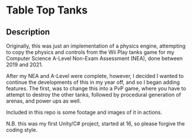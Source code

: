 # Table Top Tanks
## Description
Originally, this was just an implementation of a physics engine, attempting to copy the physics and controls from the Wii Play tanks game for my Computer Science A-Level Non-Exam Assessment (NEA), done between 2019 and 2021.

After my NEA and A-Level were complete, however, I decided I wanted to continue the developments of this in my year off, and so I began adding features. The first, was to change this into a PvP game, where you have to attempt to destroy the other tanks, followed by procedural generation of arenas, and power ups as well.

Included in this repo is some footage and images of it in actions.

N.B. this was my first Unity/C# project, started at 16, so please forgive the coding style.
